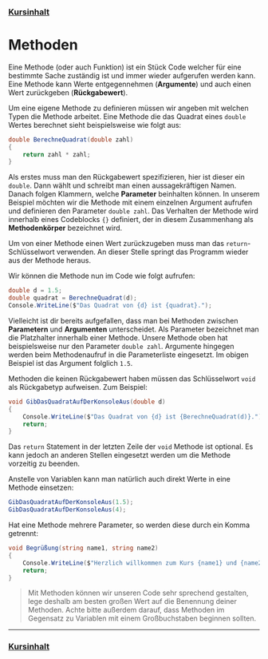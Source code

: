 ### [Kursinhalt](../README.md)

Methoden
========

Eine Methode (oder auch Funktion) ist ein Stück Code welcher für eine bestimmte Sache zuständig ist und immer wieder aufgerufen werden kann. Eine Methode kann Werte entgegennehmen (**Argumente**) und auch einen Wert zurückgeben (**Rückgabewert**). 

Um eine eigene Methode zu definieren müssen wir angeben mit welchen Typen die Methode arbeitet. Eine Methode die das Quadrat eines `double` Wertes berechnet sieht beispielsweise wie folgt aus:

```cs
double BerechneQuadrat(double zahl)
{
    return zahl * zahl;
}
```

Als erstes muss man den Rückgabewert spezifizieren, hier ist dieser ein `double`. Dann wählt und schreibt man einen aussagekräftigen Namen. Danach folgen Klammern,  welche **Parameter** beinhalten können. In unserem Beispiel möchten wir die Methode mit einem einzelnen Argument aufrufen und definieren den Parameter `double zahl`. Das Verhalten der Methode wird innerhalb eines Codeblocks `{}` definiert, der in diesem Zusammenhang als **Methodenkörper** bezeichnet wird.

Um von einer Methode einen Wert zurückzugeben muss man das `return`-Schlüsselwort verwenden. An dieser Stelle springt das Programm wieder aus der Methode heraus. 

Wir können die Methode nun im Code wie folgt aufrufen: 

```cs
double d = 1.5;
double quadrat = BerechneQuadrat(d);
Console.WriteLine($"Das Quadrat von {d} ist {quadrat}.");
```

Vielleicht ist dir bereits aufgefallen, dass man bei Methoden zwischen **Parametern** und **Argumenten** unterscheidet. Als Parameter bezeichnet man die Platzhalter innerhalb einer Methode. Unsere Methode oben hat beispielsweise nur den Parameter `double zahl`. Argumente hingegen werden beim Methodenaufruf in die Parameterliste eingesetzt. Im obigen Beispiel ist das Argument folglich `1.5`.

Methoden die keinen Rückgabewert haben müssen das Schlüsselwort `void` als Rückgabetyp aufweisen. Zum Beispiel: 

```cs
void GibDasQuadratAufDerKonsoleAus(double d)
{
    Console.WriteLine($"Das Quadrat von {d} ist {BerechneQuadrat(d)}.");
    return;
}
```

Das `return` Statement in der letzten Zeile der `void` Methode ist optional. Es kann jedoch an anderen Stellen eingesetzt werden um die Methode vorzeitig zu beenden.

Anstelle von Variablen kann man natürlich auch direkt Werte in eine Methode einsetzen:

```cs
GibDasQuadratAufDerKonsoleAus(1.5);
GibDasQuadratAufDerKonsoleAus(4);
```

Hat eine Methode mehrere Parameter, so werden diese durch ein Komma getrennt:

```cs
void Begrüßung(string name1, string name2)
{
    Console.WriteLine($"Herzlich willkommen zum Kurs {name1} und {name2}!";
    return;
}

```

>Mit Methoden können wir unseren Code sehr sprechend gestalten, lege deshalb am besten großen Wert auf die Benennung deiner Methoden. Achte bitte außerdem darauf, dass Methoden im Gegensatz zu Variablen mit einem Großbuchstaben beginnen sollten. 

---

### [Kursinhalt](../README.md)